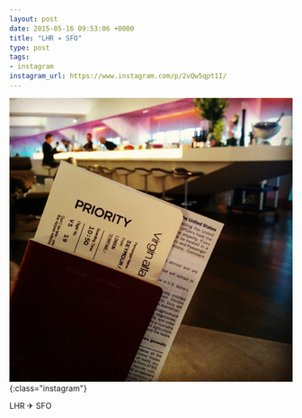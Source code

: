 ```yaml
---
layout: post
date: 2015-05-16 09:53:06 +0000
title: "LHR ✈ SFO"
type: post
tags:
- instagram
instagram_url: https://www.instagram.com/p/2vQw5qpt1I/
---
```


![Instagram - 2vQw5qpt1I](/assets/2vQw5qpt1I.jpg){:class="instagram"}

LHR ✈ SFO

